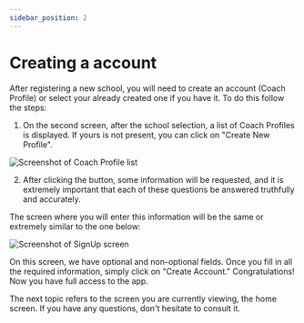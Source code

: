 ```yaml
---
sidebar_position: 2
---
```


# Creating a account

After registering a new school, you will need to create an account (Coach Profile) or select your already created one if you have it. 
To do this follow the steps: 

1. On the second screen, after the school selection, a list of Coach Profiles is displayed. If yours is not present, you can click on "Create New Profile". 

![Screenshot of Coach Profile list](/img/creating_account/select_coach_profile.png)

2. After clicking the button, some information will be requested, and it is extremely important that each of these questions be answered truthfully and accurately.

The screen where you will enter this information will be the same or extremely similar to the one below:

![Screenshot of SignUp screen](/img/creating_account/signup_screenshot.png)

On this screen, we have optional and non-optional fields. Once you fill in all the required information, simply click on "Create Account." Congratulations! Now you have full access to the app.

The next topic refers to the screen you are currently viewing, the home screen. If you have any questions, don't hesitate to consult it.
